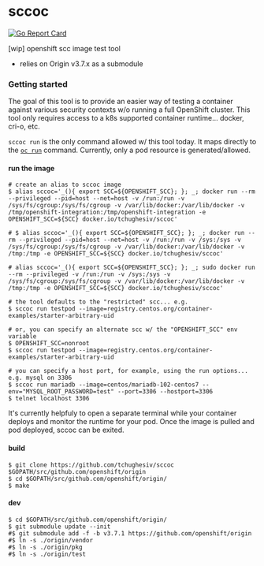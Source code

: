 # sccoc

[![Go Report Card](https://goreportcard.com/badge/github.com/tchughesiv/sccoc)](https://goreportcard.com/report/github.com/tchughesiv/sccoc)

[wip] openshift scc image test tool

 - relies on Origin v3.7.x as a submodule

### Getting started

The goal of this tool is to provide an easier way of testing a container against various security contexts w/o running a full OpenShift cluster. This tool only requires access to a k8s supported container runtime... docker, cri-o, etc.

`sccoc run` is the only command allowed w/ this tool today.  It maps directly to the [`oc run`](https://docs.openshift.org/latest/cli_reference/basic_cli_operations.html#run) command. Currently, only a pod resource is generated/allowed.

#### run the image
```shell
# create an alias to sccoc image
$ alias sccoc='_(){ export SCC=${OPENSHIFT_SCC}; }; _; docker run --rm --privileged --pid=host --net=host -v /run:/run -v /sys/fs/cgroup:/sys/fs/cgroup -v /var/lib/docker:/var/lib/docker -v /tmp/openshift-integration:/tmp/openshift-integration -e OPENSHIFT_SCC=${SCC} docker.io/tchughesiv/sccoc'

# $ alias sccoc='_(){ export SCC=${OPENSHIFT_SCC}; }; _; docker run --rm --privileged --pid=host --net=host -v /run:/run -v /sys:/sys -v /sys/fs/cgroup:/sys/fs/cgroup -v /var/lib/docker:/var/lib/docker -v /tmp:/tmp -e OPENSHIFT_SCC=${SCC} docker.io/tchughesiv/sccoc'

# alias sccoc='_(){ export SCC=${OPENSHIFT_SCC}; }; _; sudo docker run --rm --privileged -v /run:/run -v /sys:/sys -v /sys/fs/cgroup:/sys/fs/cgroup -v /var/lib/docker:/var/lib/docker -v /tmp:/tmp -e OPENSHIFT_SCC=${SCC} docker.io/tchughesiv/sccoc'

# the tool defaults to the "restricted" scc... e.g.
$ sccoc run testpod --image=registry.centos.org/container-examples/starter-arbitrary-uid

# or, you can specify an alternate scc w/ the "OPENSHIFT_SCC" env variable
$ OPENSHIFT_SCC=nonroot
$ sccoc run testpod --image=registry.centos.org/container-examples/starter-arbitrary-uid

# you can specify a host port, for example, using the run options... e.g. mysql on 3306
$ sccoc run mariadb --image=centos/mariadb-102-centos7 --env="MYSQL_ROOT_PASSWORD=test" --port=3306 --hostport=3306
$ telnet localhost 3306
```

It's currently helpfuly to open a separate terminal while your container deploys and monitor the runtime for your pod. Once the image is pulled and pod deployed, sccoc can be exited.

#### build
```shell
$ git clone https://github.com/tchughesiv/sccoc $GOPATH/src/github.com/openshift/origin
$ cd $GOPATH/src/github.com/openshift/origin/
$ make
```

#### dev
```shell
$ cd $GOPATH/src/github.com/openshift/origin/
$ git submodule update --init
#$ git submodule add -f -b v3.7.1 https://github.com/openshift/origin
#$ ln -s ./origin/vendor
#$ ln -s ./origin/pkg
#$ ln -s ./origin/test
```
